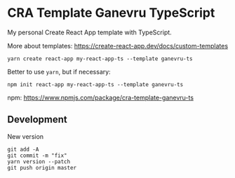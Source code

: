 # CRA Template Ganevru TypeScript

My personal Create React App template with TypeScript.

More about templates: https://create-react-app.dev/docs/custom-templates

```
yarn create react-app my-react-app-ts --template ganevru-ts
```

Better to use `yarn`, but if necessary:

```
npm init react-app my-react-app-ts --template ganevru-ts
```

npm: https://www.npmjs.com/package/cra-template-ganevru-ts

## Development

New version

```
git add -A
git commit -m "fix"
yarn version --patch
git push origin master
```
